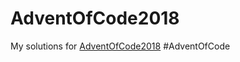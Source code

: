 # AdventOfCode2018
My solutions for [AdventOfCode2018](http://www.adventofcode.com/2018) #AdventOfCode
